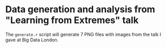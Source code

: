 # Data generation and analysis from "Learning from Extremes" talk

The `generate.r` script will generate 7 PNG files with images from the talk I gave at Big Data London.

